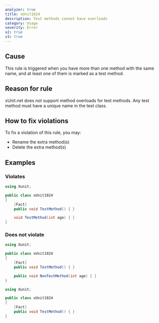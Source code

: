 ```yaml
---
analyzer: true
title: xUnit1024
description: Test methods cannot have overloads
category: Usage
severity: Error
v2: true
v3: true
---
```


## Cause

This rule is triggered when you have more than one method with the same name, and at least one of them is marked as a test method.

## Reason for rule

xUnit.net does not support method overloads for test methods. Any test method must have a unique name in the test class.

## How to fix violations

To fix a violation of this rule, you may:

* Rename the extra method(s)
* Delete the extra method(s)

## Examples

### Violates

```csharp
using Xunit;

public class xUnit1024
{
    [Fact]
    public void TestMethod() { }

    void TestMethod(int age) { }
}
```

### Does not violate

```csharp
using Xunit;

public class xUnit1024
{
    [Fact]
    public void TestMethod() { }

    public void NonTestMethod(int age) { }
}
```

```csharp
using Xunit;

public class xUnit1024
{
    [Fact]
    public void TestMethod() { }
}
```
